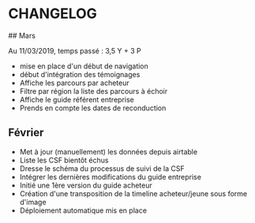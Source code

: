# CHANGELOG

## Mars

Au 11/03/2019, temps passé : 3,5 Y + 3 P

- mise en place d'un début de navigation
- début d'intégration des témoignages
- Affiche les parcours par acheteur
- Filtre par région la liste des parcours à échoir
- Affiche le guide référent entreprise
- Prends en compte les dates de reconduction

## Février

- Met à jour (manuellement) les données depuis airtable
- Liste les CSF bientôt échus
- Dresse le schéma du processus de suivi de la CSF
- Intégrer les dernières modifications du guide entreprise
- Initié une 1ère version du guide acheteur
- Création d'une transposition de la timeline acheteur/jeune sous forme d'image
- Déploiement automatique mis en place

